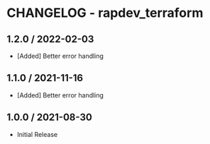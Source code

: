 # CHANGELOG - rapdev_terraform

## 1.2.0 / 2022-02-03
* [Added] Better error handling

## 1.1.0 / 2021-11-16
* [Added] Better error handling

## 1.0.0 / 2021-08-30
* Initial Release
